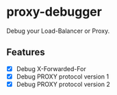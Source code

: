 # proxy-debugger

Debug your Load-Balancer or Proxy.

## Features

- [x] Debug X-Forwarded-For
- [x] Debug PROXY protocol version 1
- [x] Debug PROXY protocol version 2
